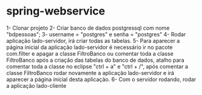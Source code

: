 # spring-webservice

1- Clonar projeto
2- Criar banco de dados postgressql com nome "bdpessoas";
3- username = "postgres" e senha = "postgres"
4- Rodar aplicação lado-servidor, irá criar todas as tabelas.
5- Para aparecer a página inicial da aplicação lado-servidor é necessário ir no pacote com.filter e apagar a classe FiltroBanco ou comentar toda a classe FiltroBanco após a criação das tabelas do banco de dados, atalho para comentar toda a classe no eclipse "ctrl + a" e "ctrl + /", após comentar a classe FiltroBanco rodar novamente a aplicação lado-servidor e irá aparecer a página inicial desta aplicação.
6- Com o servidor rodando, rodar a aplicação lado-cliente

